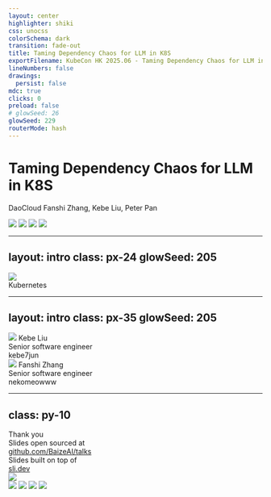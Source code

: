 ```yaml
---
layout: center
highlighter: shiki
css: unocss
colorSchema: dark
transition: fade-out
title: Taming Dependency Chaos for LLM in K8S
exportFilename: KubeCon HK 2025.06 - Taming Dependency Chaos for LLM in K8S
lineNumbers: false
drawings:
  persist: false
mdc: true
clicks: 0
preload: false
# glowSeed: 26
glowSeed: 229
routerMode: hash
---
```


# Taming Dependency Chaos for LLM in K8S

DaoCloud Fanshi Zhang, Kebe Liu, Peter Pan

<div w-full absolute bottom-0 left-0 flex items-center transform="translate-x--10 translate-y--10">
  <div w-full flex items-center justify-end gap-4>
    <img src="/KubeCon.png" h-10>
    <img src="/CloudNativeCon.png" h="10.1">
    <img src="/OpenSourceSummit.png" h-9>
    <img src="/AI_dev.png" h-4>
  </div>
</div>

---
layout: intro
class: px-24
glowSeed: 205
---

<div flex items-center justify-center>
  <div
    v-click flex flex-col gap-2 items-center justify-center transition duration-500 ease-in-out
    :class="$clicks < 1 ? 'translate-x--20' : 'translate-x-0'"
  >
    <div flex items-center gap-6>
      <img src="/DaoCloud.svg" h-40 />
    </div>
  </div>
  <div
    v-after pl-15 pr-15 transition duration-500 ease-in-out
    :class="$clicks < 1 ? 'scale-80' : 'scale-100'"
  >
    <div i-carbon:close text-8xl />
  </div>
  <div
    v-after flex flex-col gap-2 items-center justify-center transition duration-500 ease-in-out
    :class="$clicks < 1 ? 'translate-x-20' : 'translate-x-0'"
  >
    <div flex items-center gap-6>
      <div i-devicon:kubernetes inline-block text-6xl /> <span text-4xl text="[#5791f7]">Kubernetes</span>
    </div>
  </div>
</div>

<!--
Before we start, let's introduce ourselves.

[click] We are the software engineers come from DaoCloud, one of the famously known corporation that put much efforts into open source and Kubernetes ecosystems.

With now primarily focusing on field to cohere Kubernetes and AI together.
-->

---
layout: intro
class: px-35
glowSeed: 205
---

<div flex>
  <div
    v-click="1" flex flex-col items-start transition duration-500 ease-in-out
    :class="$clicks < 1 ? 'translate-x--20' : 'translate-x-0'"
  >
    <img src="/person/kebe.jpeg" w-50 h-50 rounded-full object-cover mb-5>
    <span font-semibold text-3xl>Kebe Liu</span>
    <div>
      <div>
        <span class="opacity-70">Senior software engineer</span>
      </div>
      <div text-sm flex items-center gap-2 mt-4>
        <div i-ri:github-fill /><span underline decoration-dashed font-mono decoration-zinc-300>kebe7jun</span>
      </div>
    </div>
  </div>
  <div flex-1 />
  <div
    v-click="2" flex flex-col items-end transition duration-500 ease-in-out
    :class="$clicks < 2 ? 'translate-x-20' : 'translate-x-0'"
  >
    <img src="/person/neko.jpeg" w-50 h-50 rounded-full object-cover mb-5>
    <span font-semibold text-3xl>Fanshi Zhang</span>
    <div flex-col items-end>
      <div>
        <span class="opacity-70">Senior software engineer</span>
      </div>
      <div text-sm flex items-center justify-end gap-2 mt-4>
        <div i-ri:github-fill /><span underline decoration-dashed font-mono decoration-zinc-300>nekomeowww</span>
      </div>
    </div>
  </div>
</div>

<!--
As background, [click] Kebe Liu is one of the member of Istio Steering Committee, while working on AI stuff, he is also focusing on the other Cloud native projects like Istio, eBPF, etc. in recent years.

[click] Me, Fanshi Zhang, I am a software engineer at DaoCloud, focusing on AI and Kubernetes. I am also a contributor to the Kubernetes community. As well as contributor to Golang, Vue communities.
-->

---
class: py-10
---

<div flex>
  <div flex-1>
    <div mt-50 />
    <div text="[48px]">
      Thank you
    </div>
  </div>
  <div text-sm text="zinc-300" text-right flex flex-col gap-3 mt-3>
    <div>
      Slides open sourced at <a href="https://github.com/BaizeAI/talks"><div inline-block mr-1 translate-y-0.8 i-ri:github-fill />github.com/BaizeAI/talks</a>
    </div>
    <div>
      Slides built on top of <a href="https://sli.dev"><div inline-block mr-1 translate-y-0.8 i-logos:slidev />sli.dev</a>
    </div>
    <div self-end mt-16 translate-x-6>
      <img src="/public/slide_qr.png" w-50 />
    </div>
  </div>
</div>

<div w-full absolute bottom-0 left-0 flex items-center transform="translate-x--10 translate-y--10">
  <div w-full flex items-center justify-end gap-4>
    <img src="/KubeCon.png" h-10>
    <img src="/CloudNativeCon.png" h="10.1">
    <img src="/OpenSourceSummit.png" h-9>
    <img src="/AI_dev.png" h-4>
  </div>
</div>

<!--
With all of that, that's the end of today's session.

I bet many of you may asking for how to make this PPT, we open sourced it, it built with codes.

We would like to ask you to give us some thumb ups on sched.

Any questions?
-->
